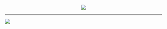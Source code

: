 <p align="center"><img src="https://cdn.rawgit.com/liamsheppard/voodoo-theme/a2493966/images/readme-icon.svg"/></p>

---

![](https://cdn.rawgit.com/liamsheppard/voodoo-theme/e84e152a/images/main.png)
